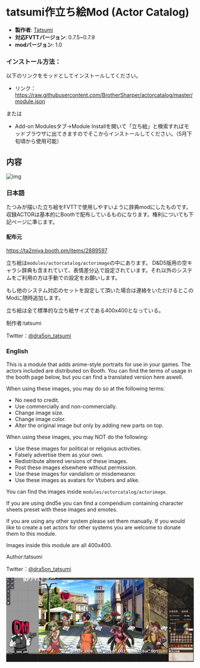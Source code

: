 # tatsumi作立ち絵Mod (Actor Catalog)

* **製作者**: [Tatsumi](https://twitter.com/dra5on_tatsumi)
* **対応FVTTバージョン**: 0.7.5~0.7.9
* **modバージョン**: 1.0

### インストール方法： 
以下のリンクをモッドとしてインストールしてください。

* リンク： https://raw.githubusercontent.com/BrotherSharper/actorcatalog/master/module.json

または

* Add-on Modulesタブ→Module Installを開いて「立ち絵」と検索すればモッドブラウザに出てきますのでそこからインストールしてください。（5月下旬頃から使用可能）

## 内容

![img](https://s2.booth.pm/fca2e799-dd8e-41ff-9f13-e76d7ff9769a/i/2889597/1f039f96-40b9-4e3e-bbaf-6075f5539cc9_base_resized.jpg)

### 日本語
たつみが描いた立ち絵をFVTTで使用しやすいように辞典modにしたものです。
収録ACTORは基本的にBoothで配布しているものになります。権利についても下記ページに準じます。

#### 配布元
https://ta2miya.booth.pm/items/2889597

立ち絵は`modules/actorcatalog/actorimage`の中にあります。
D&D5版用の空キャラシ辞典も含まれていて、表情差分込で設定されています。それ以外のシステムをご利用の方は手動での設定をお願いします。

もし他のシステム対応のセットを設定して頂いた場合は連絡をいただけるとこのModに随時追加します。

立ち絵は全て標準的な立ち絵サイズである400x400となっている。

制作者:tatsumi

Twitter：[@dra5on_tatsumi](https://twitter.com/dra5on_tatsumi)

### English
This is a module that adds anime-style portraits for use in your games.
The actors included are distributed on Booth. You can find the terms of usage in the booth page below, but you can find a translated version here aswell.

When using these images, you may do so at the following terms:
- No need to credit.
- Use commercially and non-commercially.
- Change image size.
- Change image color.
- Alter the original image but only by adding new parts on top.

When using these images, you may NOT do the following:
- Use these images for political or religoius activities.
- Falsely advertise them as your own.
- Redistribute altered versions of these images.
- Post these images elsewhere without permission.
- Use these images for vandalism or misdemeanor.
- Use these images as avatars for Vtubers and alike.

You can find the images inside `modules/actorcatalog/actorimage`.

If you are using dnd5e you can find a compendium containing character sheets preset with these images and emotes.

If you are using any other system please set them manually. If you would like to create a set actors for other systems you are welcome to donate them to this module.

Images inside this module are all 400x400.

Author:tatsumi

Twitter：[@dra5on_tatsumi](https://twitter.com/dra5on_tatsumi)


![promoimg](https://github.com/BrotherSharper/actorcatalog/blob/master/promo%20image.jpg)